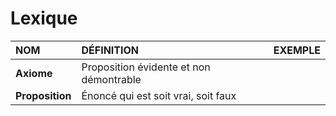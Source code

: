 # Lexique

|NOM|DÉFINITION|EXEMPLE|
|:--|:--|:--|
|**Axiome**|Proposition évidente et non démontrable||
|**Proposition**|Énoncé qui est soit vrai, soit faux||
